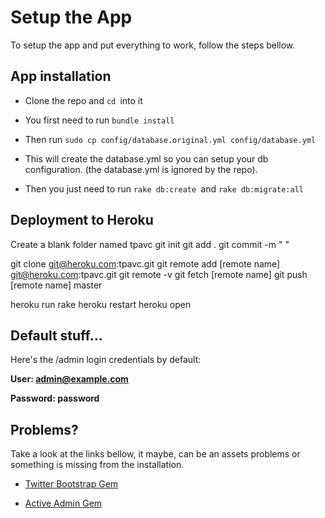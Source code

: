 Setup the App
=============

To setup the app and put everything to work, follow the steps bellow.



App installation
----------------

-   Clone the repo and `cd `into it

-   You first need to run `bundle install`

-   Then run `sudo cp config/database.original.yml config/database.yml`

-   This will create the database.yml so you can setup your db configuration.
    (the database.yml is ignored by the repo).

-   Then you just need to run `rake db:create `and `rake db:migrate:all`



Deployment to Heroku 
---------------------


Create a blank folder named tpavc
git init
git add .
git commit -m " "

git clone git@heroku.com:tpavc.git
git remote add [remote name] git@heroku.com:tpavc.git
git remote -v
git fetch [remote name]
git push [remote name] master

heroku run rake
heroku restart
heroku open



Default stuff...
----------------

Here's the /admin login credentials by default:

**User: admin@example.com**

**Password: password**



Problems?
---------

Take a look at the links bellow, it maybe, can be an assets problems or
something is missing from the installation.

-   [Twitter Bootstrap Gem][1]

-   [Active Admin Gem][2]

[1]: <https://github.com/seyhunak/twitter-bootstrap-rails>

[2]: <http://activeadmin.info/documentation.html>
